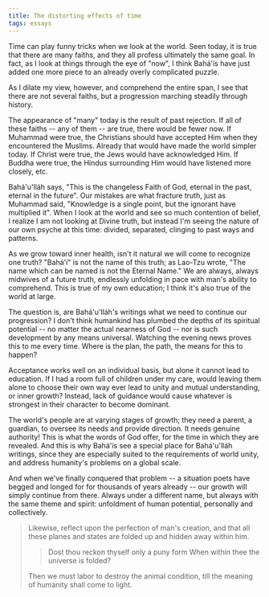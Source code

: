 ```yaml
---
title: The distorting effects of time
tags: essays
---
```


Time can play funny tricks when we look at the world.  Seen today, it is
true that there are many faiths, and they all profess ultimately the
same goal.  In fact, as I look at things through the eye of "now", I
think Bahá'ís have just added one more piece to an already overly
complicated puzzle.

As I dilate my view, however, and comprehend the entire span, I see that
there are not several faiths, but a progression marching steadily
through history.

The appearance of "many" today is the result of past rejection.  If all
of these faiths -- any of them -- are true, there would be fewer now.
If Muhammad were true, the Christians should have accepted Him when they
encountered the Muslims.  Already that would have made the world simpler
today.  If Christ were true, the Jews would have acknowledged Him.  If
Buddha were true, the Hindus surrounding Him would have listened more
closely, etc.

Bahá'u'lláh says, "This is the changeless Faith of God, eternal in the
past, eternal in the future".  Our mistakes are what fracture truth,
just as Muhammad said, "Knowledge is a single point, but the ignorant
have multiplied it".  When I look at the world and see so much
contention of belief, I realize I am not looking at Divine truth, but
instead I'm seeing the nature of our own psyche at this time: divided,
separated, clinging to past ways and patterns.

As we grow toward inner health, isn't it natural we will come to
recognize one truth?  "Bahá'í" is not the name of this truth; as Lao-Tzu
wrote, "The name which can be named is not the Eternal Name."  We are
always, always midwives of a future truth, endlessly unfolding in pace
with man's ability to comprehend.  This is true of my own education; I
think it's also true of the world at large.

The question is, are Bahá'u'lláh's writings what we need to continue our
progression?  I don't think humankind has plumbed the depths of its
spiritual potential -- no matter the actual nearness of God -- nor is
such development by any means universal.  Watching the evening news
proves this to me every time.  Where is the plan, the path, the means
for this to happen?

Acceptance works well on an individual basis, but alone it cannot lead
to education.  If I had a room full of children under my care, would
leaving them alone to choose their own way ever lead to unity and mutual
understanding, or inner growth?  Instead, lack of guidance would cause
whatever is strongest in their character to become dominant.

The world's people are at varying stages of growth; they need a parent,
a guardian, to oversee its needs and provide direction.  It needs
genuine authority!  This is what the words of God offer, for the time in
which they are revealed.  And this is why Bahá'ís see a special place
for Bahá'u'lláh writings, since they are especially suited to the
requirements of world unity, and address humanity's problems on a global
scale.

And when we've finally conquered that problem -- a situation poets have
begged and longed for for thousands of years already -- our growth will
simply continue from there.  Always under a different name, but always
with the same theme and spirit: unfoldment of human potential,
personally and collectively.

> Likewise, reflect upon the perfection of man's creation, and that all
> these planes and states are folded up and hidden away within him.
>
> > Dost thou reckon thyself only a puny form
>     When within thee the universe is folded?
>
> Then we must labor to destroy the animal condition, till the meaning
> of humanity shall come to light.


